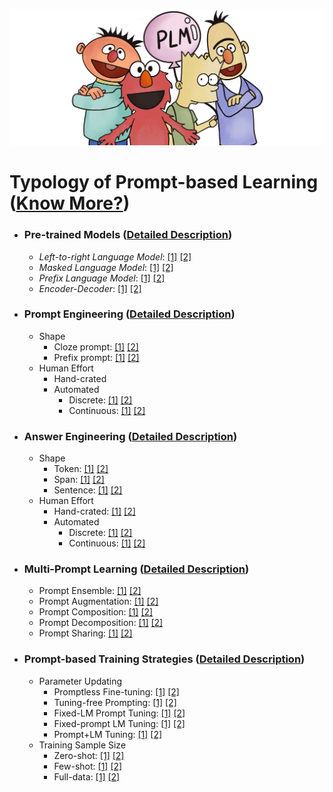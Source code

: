 
<p align="center">
  <img src="./fig/bg.png" width="600" class="center">
</p>

 

# Typology of Prompt-based Learning ([Know More?](https://arxiv.org/pdf/2107.13586.pdf))

* ### Pre-trained Models ([Detailed Description](http://pretrain.nlpedia.ai/data/pdf/plm.pdf))
  * *Left-to-right Language Model*: [\[1\]]() [\[2\]]()
  * *Masked Language Model*: [\[1\]]() [\[2\]]()
  * *Prefix Language Model*: [\[1\]]() [\[2\]]()
  * *Encoder-Decoder*: [\[1\]]() [\[2\]]()
* ### Prompt Engineering ([Detailed Description](http://pretrain.nlpedia.ai/data/pdf/template.pdf))
  * Shape
    * Cloze prompt: [\[1\]]() [\[2\]]()
    * Prefix prompt: [\[1\]]() [\[2\]]()
  * Human Effort
    * Hand-crated
    * Automated
        - Discrete: [\[1\]]() [\[2\]]()
        - Continuous: [\[1\]]() [\[2\]]()
* ### Answer Engineering ([Detailed Description](http://pretrain.nlpedia.ai/data/pdf/answer.pdf))
  * Shape
    * Token: [\[1\]]() [\[2\]]()
    * Span: [\[1\]]() [\[2\]]()
    * Sentence: [\[1\]]() [\[2\]]()
  * Human Effort
    * Hand-crated: [\[1\]]() [\[2\]]()
    * Automated
        - Discrete: [\[1\]]() [\[2\]]()
        - Continuous: [\[1\]]() [\[2\]]()
    
* ### Multi-Prompt Learning ([Detailed Description](http://pretrain.nlpedia.ai/data/pdf/multi-prompt.pdf))
  * Prompt Ensemble: [\[1\]]() [\[2\]]()
  * Prompt Augmentation: [\[1\]]() [\[2\]]()
  * Prompt Composition: [\[1\]]() [\[2\]]()
  * Prompt Decomposition: [\[1\]]() [\[2\]]()
  * Prompt Sharing: [\[1\]]() [\[2\]]()
    
* ### Prompt-based Training Strategies ([Detailed Description](http://pretrain.nlpedia.ai/data/pdf/learning.pdf))
  * Parameter Updating
    * Promptless Fine-tuning: [\[1\]]() [\[2\]]()
    * Tuning-free Prompting: [\[1\]]() [\[2\]]()
    * Fixed-LM Prompt Tuning: [\[1\]]() [\[2\]]()
    * Fixed-prompt LM Tuning: [\[1\]]() [\[2\]]()
    * Prompt+LM Tuning: [\[1\]]() [\[2\]]()
  * Training Sample Size
    * Zero-shot: [\[1\]]() [\[2\]]()
    * Few-shot: [\[1\]]() [\[2\]]()
    * Full-data: [\[1\]]() [\[2\]]()
    
 